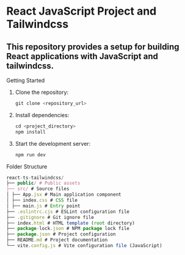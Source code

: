 # React JavaScript Project and Tailwindcss

## This repository provides a setup for building React applications with JavaScript and tailwindcss.

Getting Started

1.  Clone the repository:

    ```javascript
    git clone <repository_url>
    ```

2.  Install dependencies:

    ```javascript
    cd <project_directory>
    npm install
    ```

3.  Start the development server:

    ```javascript
    npm run dev
    ```

Folder Structure

```javascript
react-ts-tailwindcss/
├── public/ # Public assets
├── src/ # Source files
│ ├── App.jsx # Main application component
│ ├── index.css # CSS file
│ ├── main.js # Entry point
├── .eslintrc.cjs # ESLint configuration file
├── .gitignore # Git ignore file
├── index.html # HTML template (root directory)
├── package-lock.json # NPM package lock file
├── package.json # Project configuration
├── README.md # Project documentation
└── vite.config.js # Vite configuration file (JavaScript)
```
